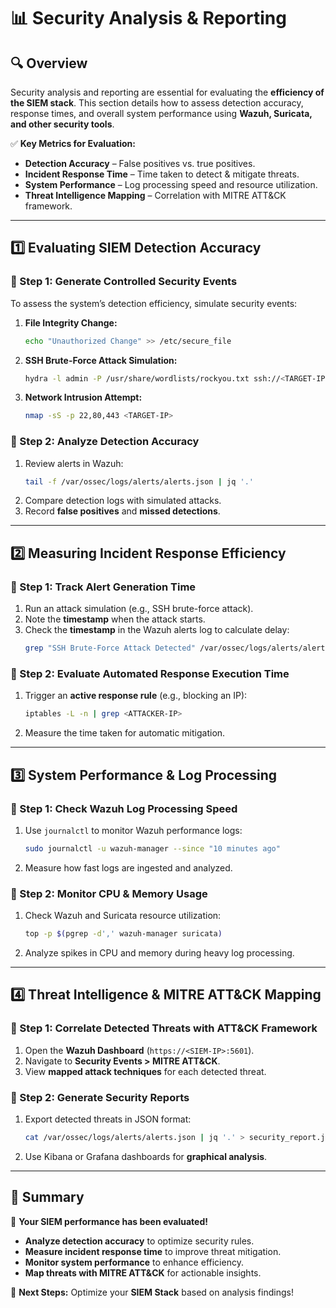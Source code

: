 # 📊 Security Analysis & Reporting

## 🔍 Overview
Security analysis and reporting are essential for evaluating the **efficiency of the SIEM stack**. This section details how to assess detection accuracy, response times, and overall system performance using **Wazuh, Suricata, and other security tools**.

✅ **Key Metrics for Evaluation:**
- **Detection Accuracy** – False positives vs. true positives.
- **Incident Response Time** – Time taken to detect & mitigate threats.
- **System Performance** – Log processing speed and resource utilization.
- **Threat Intelligence Mapping** – Correlation with MITRE ATT&CK framework.

---

## 1️⃣ Evaluating SIEM Detection Accuracy
### **🔹 Step 1: Generate Controlled Security Events**
To assess the system’s detection efficiency, simulate security events:
1. **File Integrity Change:**
   ```bash
   echo "Unauthorized Change" >> /etc/secure_file
   ```
2. **SSH Brute-Force Attack Simulation:**
   ```bash
   hydra -l admin -P /usr/share/wordlists/rockyou.txt ssh://<TARGET-IP>
   ```
3. **Network Intrusion Attempt:**
   ```bash
   nmap -sS -p 22,80,443 <TARGET-IP>
   ```

### **🔹 Step 2: Analyze Detection Accuracy**
1. Review alerts in Wazuh:
   ```bash
   tail -f /var/ossec/logs/alerts/alerts.json | jq '.'
   ```
2. Compare detection logs with simulated attacks.
3. Record **false positives** and **missed detections**.

---

## 2️⃣ Measuring Incident Response Efficiency
### **🔹 Step 1: Track Alert Generation Time**
1. Run an attack simulation (e.g., SSH brute-force attack).
2. Note the **timestamp** when the attack starts.
3. Check the **timestamp** in the Wazuh alerts log to calculate delay:
   ```bash
   grep "SSH Brute-Force Attack Detected" /var/ossec/logs/alerts/alerts.json
   ```

### **🔹 Step 2: Evaluate Automated Response Execution Time**
1. Trigger an **active response rule** (e.g., blocking an IP):
   ```bash
   iptables -L -n | grep <ATTACKER-IP>
   ```
2. Measure the time taken for automatic mitigation.

---

## 3️⃣ System Performance & Log Processing
### **🔹 Step 1: Check Wazuh Log Processing Speed**
1. Use `journalctl` to monitor Wazuh performance logs:
   ```bash
   sudo journalctl -u wazuh-manager --since "10 minutes ago"
   ```
2. Measure how fast logs are ingested and analyzed.

### **🔹 Step 2: Monitor CPU & Memory Usage**
1. Check Wazuh and Suricata resource utilization:
   ```bash
   top -p $(pgrep -d',' wazuh-manager suricata)
   ```
2. Analyze spikes in CPU and memory during heavy log processing.

---

## 4️⃣ Threat Intelligence & MITRE ATT&CK Mapping
### **🔹 Step 1: Correlate Detected Threats with ATT&CK Framework**
1. Open the **Wazuh Dashboard** (`https://<SIEM-IP>:5601`).
2. Navigate to **Security Events > MITRE ATT&CK**.
3. View **mapped attack techniques** for each detected threat.

### **🔹 Step 2: Generate Security Reports**
1. Export detected threats in JSON format:
   ```bash
   cat /var/ossec/logs/alerts/alerts.json | jq '.' > security_report.json
   ```
2. Use Kibana or Grafana dashboards for **graphical analysis**.

---

## 🎯 Summary
🚀 **Your SIEM performance has been evaluated!**
- **Analyze detection accuracy** to optimize security rules.
- **Measure incident response time** to improve threat mitigation.
- **Monitor system performance** to enhance efficiency.
- **Map threats with MITRE ATT&CK** for actionable insights.

🔹 **Next Steps:** Optimize your **SIEM Stack** based on analysis findings!
